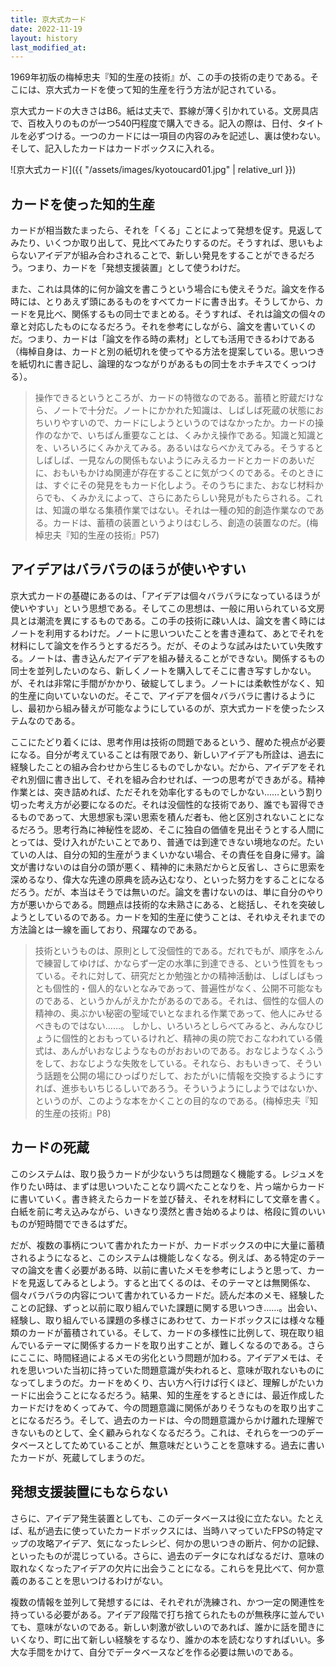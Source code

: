 ```yaml
---
title: 京大式カード
date: 2022-11-19
layout: history
last_modified_at: 
---
```


1969年初版の梅棹忠夫『知的生産の技術』が、この手の技術の走りである。そこには、京大式カードを使って知的生産を行う方法が記されている。

京大式カードの大きさはB6。紙は丈夫で、罫線が薄く引かれている。文房具店で、百枚入りのものが一つ540円程度で購入できる。記入の際は、日付、タイトルを必ずつける。一つのカードには一項目の内容のみを記述し、裏は使わない。そして、記入したカードはカードボックスに入れる。

![京大式カード]({{ "/assets/images/kyotoucard01.jpg" | relative_url }})

## カードを使った知的生産

カードが相当数たまったら、それを「くる」ことによって発想を促す。見返してみたり、いくつか取り出して、見比べてみたりするのだ。そうすれば、思いもよらないアイデアが組み合わされることで、新しい発見をすることができるだろう。つまり、カードを「発想支援装置」として使うわけだ。

また、これは具体的に何か論文を書こうという場合にも使えそうだ。論文を作る時には、とりあえず頭にあるものをすべてカードに書き出す。そうしてから、カードを見比べ、関係するもの同士でまとめる。そうすれば、それは論文の個々の章と対応したものになるだろう。それを参考にしながら、論文を書いていくのだ。つまり、カードは「論文を作る時の素材」としても活用できるわけである（梅棹自身は、カードと別の紙切れを使ってやる方法を提案している。思いつきを紙切れに書き記し、論理的なつながりがあるもの同士をホチキスでくっつける）。

>操作できるというところが、カードの特徴なのである。蓄積と貯蔵だけなら、ノートで十分だ。ノートにかかれた知識は、しばしば死蔵の状態におちいりやすいので、カードにしようというのではなかったか。カードの操作のなかで、いちばん重要なことは、くみかえ操作である。知識と知識とを、いろいろにくみかえてみる。あるいはならべかえてみる。そうするとしばしば、一見なんの関係もないようにみえるカードとカードのあいだに、おもいもかけぬ関連が存在することに気がつくのである。そのときには、すぐにその発見をもカード化しよう。そのうちにまた、おなじ材料からでも、くみかえによって、さらにあたらしい発見がもたらされる。これは、知識の単なる集積作業ではない。それは一種の知的創造作業なのである。カードは、蓄積の装置というよりはむしろ、創造の装置なのだ。(梅棹忠夫『知的生産の技術』P57)

## アイデアはバラバラのほうが使いやすい

京大式カードの基礎にあるのは、「アイデアは個々バラバラになっているほうが使いやすい」という思想である。そしてこの思想は、一般に用いられている文房具とは潮流を異にするものである。この手の技術に疎い人は、論文を書く時にはノートを利用するわけだ。ノートに思いついたことを書き連ねて、あとでそれを材料にして論文を作ろうとするだろう。だが、そのような試みはたいてい失敗する。ノートは、書き込んだアイデアを組み替えることができない。関係するもの同士を並列したいのなら、新しくノートを購入してそこに書き写すしかない。が、それは非常に手間がかかり、破綻してしまう。ノートには柔軟性がなく、知的生産に向いていないのだ。そこで、アイデアを個々バラバラに書けるようにし、最初から組み替えが可能なようにしているのが、京大式カードを使ったシステムなのである。

ここにたどり着くには、思考作用は技術の問題であるという、醒めた視点が必要になる。自分が考えていることは有限であり、新しいアイデアも所詮は、過去に経験したことの組み合わせから生じるものでしかない。だから、アイデアをそれぞれ別個に書き出して、それを組み合わせれば、一つの思考ができあがる。精神作業とは、突き詰めれば、ただそれを効率化するものでしかない……という割り切った考え方が必要になるのだ。それは没個性的な技術であり、誰でも習得できるものであって、大思想家も深い思索を積んだ者も、他と区別されないことになるだろう。思考行為に神秘性を認め、そこに独自の価値を見出そうとする人間にとっては、受け入れがたいことであり、普通では到達できない境地なのだ。たいていの人は、自分の知的生産がうまくいかない場合、その責任を自身に帰す。論文が書けないのは自分の頭が悪く、精神的に未熟だからと反省し、さらに思索を深めるなり、偉大な先達の原典を読み込むなり、といった努力をすることになるだろう。だが、本当はそうでは無いのだ。論文を書けないのは、単に自分のやり方が悪いからである。問題点は技術的な未熟さにある、と総括し、それを突破しようとしているのである。カードを知的生産に使うことは、それゆえそれまでの方法論とは一線を画しており、飛躍なのである。

>技術というものは、原則として没個性的である。だれでもが、順序をふんで練習してゆけば、かならず一定の水準に到達できる、という性質をもっている。それに対して、研究だとか勉強とかの精神活動は、しばしばもっとも個性的・個人的ないとなみであって、普遍性がなく、公開不可能なものである、というかんがえかたがあるのである。それは、個性的な個人の精神の、奥ぶかい秘密の聖域でいとなまれる作業であって、他人にみせるべきものではない……。
>しかし、いろいろとしらべてみると、みんなひじょうに個性的とおもっているけれど、精神の奥の院でおこなわれている儀式は、あんがいおなじようなものがおおいのである。おなじようなくふうをして、おなじような失敗をしている。それなら、おもいきって、そういう話題を公開の場にひっぱりだして、おたがいに情報を交換するようにすれば、進歩もいちじるしいであろう。そういうようにしようではないか、というのが、このような本をかくことの目的なのである。(梅棹忠夫『知的生産の技術』P8)

## カードの死蔵

このシステムは、取り扱うカードが少ないうちは問題なく機能する。レジュメを作りたい時は、まずは思いついたことなり調べたことなりを、片っ端からカードに書いていく。書き終えたらカードを並び替え、それを材料にして文章を書く。白紙を前に考え込みながら、いきなり漠然と書き始めるよりは、格段に質のいいものが短時間でできるはずだ。

だが、複数の事柄について書かれたカードが、カードボックスの中に大量に蓄積されるようになると、このシステムは機能しなくなる。例えば、ある特定のテーマの論文を書く必要がある時、以前に書いたメモを参考にしようと思って、カードを見返してみるとしよう。すると出てくるのは、そのテーマとは無関係な、個々バラバラの内容について書かれているカードだ。読んだ本のメモ、経験したことの記録、ずっと以前に取り組んでいた課題に関する思いつき……。出会い、経験し、取り組んでいる課題の多様さにあわせて、カードボックスには様々な種類のカードが蓄積されている。そして、カードの多様性に比例して、現在取り組んでいるテーマに関係するカードを取り出すことが、難しくなるのである。さらにここに、時間経過によるメモの劣化という問題が加わる。アイデアメモは、それを思いついた当初に持っていた問題意識が失われると、意味が取れないものになってしまうのだ。カードをめくり、古い方へ行けば行くほど、理解しがたいカードに出会うことになるだろう。結果、知的生産をするときには、最近作成したカードだけをめくってみて、今の問題意識に関係がありそうなものを取り出すことになるだろう。そして、過去のカードは、今の問題意識からかけ離れた理解できないものとして、全く顧みられなくなるだろう。これは、それらを一つのデータベースとしてためていることが、無意味だということを意味する。過去に書いたカードが、死蔵してしまうのだ。

## 発想支援装置にもならない

さらに、アイデア発生装置としても、このデータベースは役に立たない。たとえば、私が過去に使っていたカードボックスには、当時ハマっていたFPSの特定マップの攻略アイデア、気になったレシピ、何かの思いつきの断片、何かの記録、といったものが混じっている。さらに、過去のデータになればなるだけ、意味の取れなくなったアイデアの欠片に出会うことになる。これらを見比べて、何か意義のあることを思いつけるわけがない。

複数の情報を並列して発想するには、それぞれが洗練され、かつ一定の関連性を持っている必要がある。アイデア段階で打ち捨てられたものが無秩序に並んでいても、意味がないのである。新しい刺激が欲しいのであれば、誰かに話を聞きにいくなり、町に出て新しい経験をするなり、誰かの本を読むなりすればいい。多大な手間をかけて、自分でデータベースなどを作る必要は無いのである。
